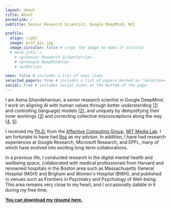 ```yaml
---
layout: about
title: About
permalink: /
subtitle: Senior Research Scientist, Google DeepMind, NYC

profile:
  align: right
  image: prof_pic.jpg
  image_circular: false # crops the image to make it circular
  # more_info: >
    # <p>Senior Research Scientist</p>
    # <p>Google DeepMind</p>
    # <p>NYC</p>

news: false # includes a list of news items
selected_papers: true # includes a list of papers marked as "selected={true}"
social: true # includes social icons at the bottom of the page
---
```


I am Asma Ghandeharioun, a senior research scientist in Google DeepMind. I work on aligning AI with human values through better understanding [<a href="https://pair-code.github.io/interpretability/patchscopes/">1</a>] and controlling (language) models [<a href="/assets/pdf/2928_post_hoc_explanations_of_langu.pdf">2</a>], and uniquely by demystifying their inner workings [<a href="https://pair.withgoogle.com/explorables/grokking/">3</a>] and correcting collective misconceptions along the way [<a href="/assets/pdf/13353_does_localization_inform_editi.pdf">4</a>, <a href="https://arxiv.org/abs/2312.03656">5</a>].

I received my <a href="/assets/pdf/ghandeharioun-asma_gh-phd-MAS-2021-thesis.pdf">Ph.D.</a> from the <a href="https://www.media.mit.edu/groups/affective-computing/overview/">Affective Computing Group</a>, <a href="https://www.media.mit.edu/">MIT Media Lab</a>. I am fortunate to have had <a href="https://www.media.mit.edu/people/picard/overview/">Roz</a> as my advisor. In addition, I have had research experiences at Google Research, Microsoft Research, and EPFL, many of which have evolved into exciting long-term collaborations.

In a previous life, I conducted research in the digital mental health and wellbeing space, collaborated with medical professionals from Harvard and renowned hospitals in the Boston area such as Massachusetts General Hospital (MGH) and Brigham and Women's Hospital (BWH), and published in venues such as Frontiers in Psychiatry and Psychology of Well-being. This area remains very close to my heart, and I occasionally dabble in it during my free time.

 <p style="font-weight: bold;"><a href="/assets/pdf/Asma_Ghandeharioun_resume_2024.pdf">You can download my résumé here.</a></p>
